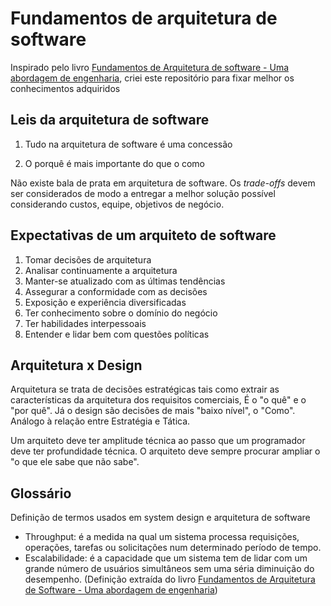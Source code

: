 # Fundamentos de arquitetura de software

Inspirado pelo livro [Fundamentos de Arquitetura de software - Uma abordagem de engenharia](https://www.amazon.com.br/Fundamentos-Arquitetura-Software-Abordagem-Engenharia/dp/8550819859/ref=sr_1_1?sr=8-1), criei este repositório para fixar melhor os conhecimentos adquiridos

## Leis da arquitetura de software

1. Tudo na arquitetura de software é uma concessão

2. O porquê é mais importante do que o como

Não existe bala de prata em arquitetura de software. Os *trade-offs* devem ser considerados de modo a entregar a melhor solução possível considerando custos, equipe, objetivos de negócio. 

## Expectativas de um arquiteto de software

1. Tomar decisões de arquitetura
2. Analisar continuamente a arquitetura
3. Manter-se atualizado com as últimas tendências
4. Assegurar a conformidade com as decisões
5. Exposição e experiência diversificadas
6. Ter conhecimento sobre o domínio do negócio
7. Ter habilidades interpessoais
8. Entender e lidar bem com questões políticas

## Arquitetura x Design

Arquitetura se trata de decisões estratégicas tais como extrair as características da arquitetura dos requisitos comerciais, É o "o quê" e o "por quê". Já o design são decisões de mais "baixo nível", o "Como". Análogo à relação entre Estratégia e Tática. 

Um arquiteto deve ter amplitude técnica ao passo que um programador deve ter profundidade técnica. O arquiteto deve sempre procurar ampliar o "o que ele sabe que não sabe".


## Glossário

Definição de termos usados em system design e arquitetura de software

* Throughput: é a medida na qual um sistema processa requisições, operações, tarefas ou solicitações num determinado período de tempo.
* Escalabilidade: é a capacidade que um sistema tem de lidar com um grande número de usuários simultâneos sem uma séria diminuição do desempenho. (Definição extraída do livro [Fundamentos de Arquitetura de Software - Uma abordagem de engenharia](https://www.amazon.com.br/Fundamentos-Arquitetura-Software-Abordagem-Engenharia/dp/8550819859/ref=sr_1_1?sr=8-1&ufe=app_do%3Aamzn1.fos.6d798eae-cadf-45de-946a-f477d47705b9))



